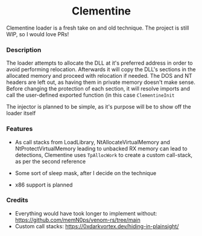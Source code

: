 <h1 align="center">
Clementine
</h1>

Clementine loader is a fresh take on and old technique. The project is still WIP, so I would love PRs!

### Description

The loader attempts to allocate the DLL at it's preferred address in order to avoid performing relocation. Afterwards it will copy the DLL's sections in the allocated memory and proceed with relocation if needed. The DOS and NT headers are left out, as having them in private memory doesn't make sense. Before changing the protection of each section, it will resolve imports and call the user-defined exported function (in this case `ClementineInit` 

The injector is planned to be simple, as it's purpose will be to show off the loader itself

### Features

- As call stacks from LoadLibrary, NtAllocateVirtualMemory and NtProtectVirtualMemory leading to unbacked RX memory can lead to detections, Clementine uses `TpAllocWork` to create a custom call-stack, as per the second reference

- Some sort of sleep mask, after I decide on the technique

- x86 support is planned


### Credits

- Everything would have took longer to implement without: https://github.com/memN0ps/venom-rs/tree/main
- Custom call stacks: https://0xdarkvortex.dev/hiding-in-plainsight/
